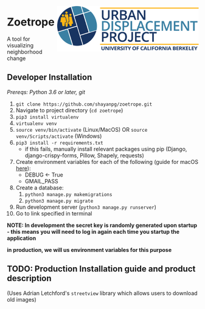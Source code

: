 <a href='https://urbandisplacement.org/'><img src='home/static/home/UDP_Logo.png' align="right" height="120" /></a>  

# Zoetrope

A tool for visualizing neighborhood change

## Developer Installation
*Prereqs: Python 3.6 or later, git*
1. `git clone https://github.com/shayanpg/zoetrope.git`
2. Navigate to project directory (`cd zoetrope`)
3. `pip3 install virtualenv`
4. `virtualenv venv`
5. `source venv/bin/activate` (Linux/MacOS) OR `source venv/Scripts/activate` (Windows)
6. `pip3 install -r requirements.txt`
    * if this fails, manually install relevant packages using pip (Django, django-crispy-forms, Pillow, Shapely, requests)
7. Create environment variables for each of the following (guide for macOS <a href='https://phoenixnap.com/kb/set-environment-variable-mac'>here</a>):
    * DEBUG <- True
    * GMAIL_PASS
8. Create a database:
    1. `python3 manage.py makemigrations`
    2. `python3 manage.py migrate`
9. Run development server (`python3 manage.py runserver`)
10. Go to link specified in terminal

**NOTE: In development the secret key is randomly generated upon startup - this means you will need to log in again each time you startup the application**

**in production, we will us environment variables for this purpose**


## TODO: Production Installation guide and product description

(Uses Adrian Letchford's `streetview` library which allows users to download old images)

